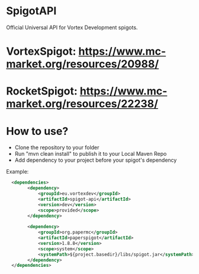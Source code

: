 # SpigotAPI
Official Universal API for Vortex Development spigots.

# VortexSpigot: https://www.mc-market.org/resources/20988/
# RocketSpigot: https://www.mc-market.org/resources/22238/

# How to use?
- Clone the repository to your folder
- Run "mvn clean install" to publish it to your Local Maven Repo
- Add dependency to your project before your spigot's dependency

Example:
```xml
  <dependencies>
        <dependency>
            <groupId>eu.vortexdev</groupId>
            <artifactId>spigot-api</artifactId>
            <version>dev</version>
            <scope>provided</scope>
        </dependency>
    
        <dependency>
            <groupId>org.papermc</groupId>
            <artifactId>paperspigot</artifactId>
            <version>1.8.8</version>
            <scope>system</scope>
            <systemPath>${project.basedir}/libs/spigot.jar</systemPath>
        </dependency>
  </dependencies>
```
